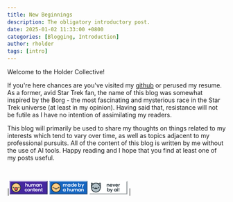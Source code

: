 ```yaml
---
title: New Beginnings
description: The obligatory introductory post.
date: 2025-01-02 11:33:00 +0800
categories: [Blogging, Introduction]
author: rholder
tags: [intro]
---
```


Welcome to the Holder Collective!

If you're here chances are you've visited my [github](https://github.com/TheHolderCollective) or perused my resume. As a former, avid Star Trek fan, the name of this blog was somewhat inspired by the Borg - the most fascinating and mysterious race in the Star Trek universe (at least in my opinion). Having said that, resistance will not be futile as I have no intention of assimilating my readers. 

This blog will primarily be used to share my thoughts on things related to my interests which tend to vary over time, as well as topics adjacent to my professional pursuits. All of the content of this blog is written by me without the use of AI tools. Happy reading and I hope that you find at least one of my posts useful.  


<br>

|![HumanContent](/assets/posts/badges/HumanContent_08.png) ![MadeByAHuman](/assets/posts/badges/MadeByAHuman_07.png) ![NeverByAI](/assets/posts/badges/NeverByAi_01.png) | 


